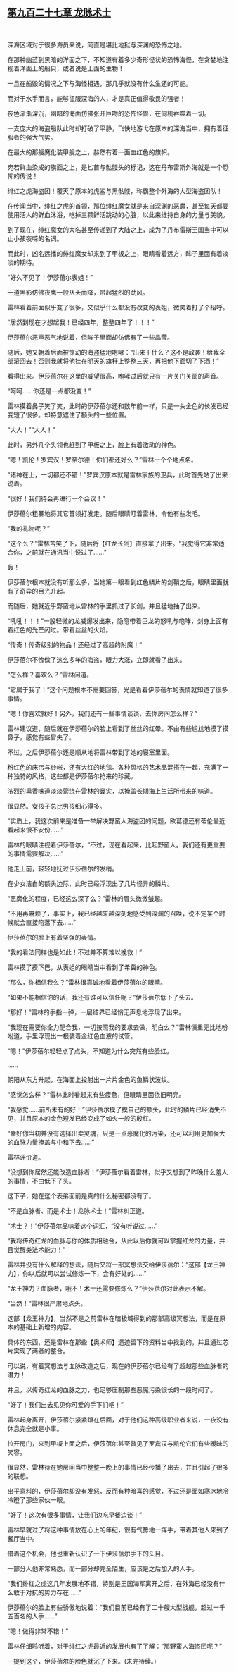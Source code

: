 ## [第九百二十七章 龙脉术士](https://www.xxbiquge.com/11_11222/9030145.html)
﻿

  深海区域对于很多海员来说，简直是堪比地狱与深渊的恐怖之地。

  在那种幽蓝到黑暗的洋面之下，不知道有着多少奇形怪状的恐怖海怪，在贪婪地注视着洋面上的船只，或者说是上面的生物！

  一旦在船毁的情况之下与海怪相遇，那几乎就没有什么生还的可能。

  而对于水手而言，能够征服深海的人，才是真正值得敬畏的强者！

  夜色渐渐深沉，幽暗的海面仿佛张开巨吻的恐怖怪兽，在伺机吞噬着一切。

  一支庞大的海盗船队此时却打破了平静，飞快地游弋在原本的深海当中，拥有着征服者的强大气势。

  在最大的那艘魔化装甲舰之上，赫然有着一面血红色的旗帜。

  宛若鲜血染成的旗面之上，是匕首与骷髅头的标记，这在丹布雷斯外海就是一个恐怖的传说！

  绯红之虎海盗团！覆灭了原本的虎鲨与黑骷髅，称霸整个外海的大型海盗团队！

  在传闻当中，绯红之虎的首领，那位绯红魔女就是来自深渊的恶魔，甚至每天都要使用活人的鲜血沐浴，吃掉三颗鲜活跳动的心脏，以此来维持自身的力量与美貌。

  到了现在，绯红魔女的大名甚至传递到了大陆之上，成为了丹布雷斯王国当中可以止小孩夜啼的名词。

  而此时，凶名远播的绯红魔女却来到了甲板之上，眼睛看着远方，眸子里面有着淡淡的期待。

  “好久不见了！伊莎蓓尔表姐！”

  一道黑影仿佛夜鹰一般从天而降，带起猛烈的劲风。

  雷林看着前面似乎变了很多，又似乎什么都没有改变的表姐，微笑着打了个招呼。

  “居然到现在才想起我！已经四年，整整四年了！！！”

  伊莎蓓尔恶声恶气地说着，但眸子里面却仿佛有了一些晶莹。

  随后，她又朝着后面被惊动的海盗猛地咆哮：“出来干什么？这不是敌袭！给我全部滚回去！否则我就将他挂在明天的旗杆上整整三天，再把他下面切了下酒！”

  看得出来。伊莎蓓尔在这里的威望很高，咆哮过后就只有一片关门关窗的声音。

  “呵呵……你还是一点都没变！”

  雷林摸着鼻子笑了笑，此时的伊莎蓓尔还和数年前一样，只是一头金色的长发已经变短了很多。却特意遮住了额头的一些位置。

  “大人！”“大人！”

  此时，另外几个头领也赶到了甲板之上，脸上有着激动的神色。

  “嗯！凯伦！罗宾汉！罗奈尔德！你们都还好么？”雷林一个个地点名。

  “诸神在上，一切都还不错！”罗宾汉原本就是雷林家族的卫兵，此时首先站了出来说着。

  “很好！我们待会再进行一个会议！”

  伊莎蓓尔粗暴地将其它首领打发走。随后眼睛盯着雷林，令他有些发毛。

  “我的礼物呢？”

  “这个么？”雷林苦笑了下，随后将【红龙长剑】直接拿了出来。“我觉得它非常适合你，之前就在通讯当中说过了……”

  轰！

  伊莎蓓尔根本就没有听那么多，当她第一眼看到红色鳞片的剑鞘之后，眼睛里面就有了奇异的目光升起。

  而随后，她就近乎野蛮地从雷林的手里抓过了长剑，并且猛地抽了出来。

  “吼吼！！！”一股轻微的龙威爆发出来，隐隐带着巨龙的怒吼与咆哮，剑身上面有着红色的光芒闪过。带着丝丝的火焰。

  “传奇！传奇级别的物品！还经过了高超的附魔！”

  伊莎蓓尔不愧做了这么多年的海盗，眼力大涨，立即就看了出来。

  “怎么样？喜欢么？”雷林问道。

  “它属于我了！”这个问题根本不需要回答，光是看着伊莎蓓尔的表情就知道了很多事情。

  “嗯！你喜欢就好！另外，我们还有一些事情谈谈，去你房间怎么样？”

  雷林建议道，随后就在伊莎蓓尔的脸上看到了丝丝的红晕。不由有些尴尬地摸了摸鼻子，感觉有些冒失了。

  不过，之后伊莎蓓尔还是顺从地将雷林带到了她的寝室里面。

  粉红色的床帘与纱帐，还有大红的地毯。各种风格的艺术品混搭在一起，充满了一种独特的风格，这些都是伊莎蓓尔抢来的珍藏。

  浓烈的熏香味道淡淡萦绕在雷林的鼻尖，以掩盖长期海上生活所带来的味道。

  很显然。女孩子总比男孩细心得多。

  “实质上，我这次前来是准备一举解决野蛮人海盗团的问题，欧葛德还有蒂伦最近看起来很不安份……”

  雷林的眼睛注视着伊莎蓓尔，“不过，现在看起来，比起野蛮人。我们还有更重要的事情需要解决……”

  他走上前，轻轻地抚过伊莎蓓尔的发梢。

  在少女洁白的额头边际，此时已经浮现出了几片怪异的鳞片。

  “恶魔化的程度，已经这么深了么？”雷林的眉头微微皱起。

  “不用再麻烦了，事实上，我已经越来越深刻地感受到深渊的召唤，说不定某个时候就会直接陷落下去……”

  伊莎蓓尔的脸上有着坚强的表情。

  “我的看法同样也是如此！不过并不算难以挽救！”

  雷林摸了摸下巴，从表姐的眼睛当中看到了希冀的神色。

  “那么，你相信我么？”雷林很真诚地看着伊莎蓓尔的眼睛。

  “如果不能相信你的话，我还有谁可以信任呢？”伊莎蓓尔低下了头去。

  “那好！”雷林的手指一弹，一层结界已经悄无声息地浮现了出来。

  “我现在需要你全力配合我，一切按照我的要求去做，明白么？”雷林慎重无比地吩咐道，手里浮现出一根装着金红色血液的试管。

  “嗯！”伊莎蓓尔轻轻点了点头，不知道为什么突然有些脸红。

  ……

  朝阳从东方升起，在海面上投射出一片片金色的鱼鳞状波纹。

  “感觉怎么样？”雷林此时看起来有些疲惫，但眼睛里面依旧明亮。

  “我感觉……前所未有的好！”伊莎蓓尔摸了摸自己的额头，此时的鳞片已经消失不见，并且原本的金色短发已经变成了如火一般的殷红。

  “幸好你当初并没有选择出卖灵魂，只是一点恶魔化的污染，还可以利用更加强大的血脉力量掩盖与中和下去……”

  雷林评价道。

  “没想到你居然还能改造血脉者！”伊莎蓓尔看着雷林，似乎又想到了昨晚什么羞人的事情，不由低下了头。

  这下子，她在这个表弟面前是真的什么秘密都没有了。

  “不是血脉者、而是术士！龙脉术士！”雷林纠正道。

  “术士？！”伊莎蓓尔品味着这个词汇，“没有听说过……”

  “我将传奇红龙的血脉与你的体质相融合，从此以后你就可以掌握红龙的力量，并且觉醒类法术能力！”

  雷林并没有什么解释的想法，随后又将一部冥想法交给伊莎蓓尔：“这部【龙王神力】，你以后就可以尝试修炼一下，会有好处的……”

  “龙王神力？血脉者，哦不！术士还需要修炼么？”伊莎蓓尔对此表示不解。

  “当然！”雷林很严肃地点头。

  这部【龙王神力】，当然不是之前雷林在暗极域得到的那部高级冥想法，而是在原本的基础上新增的内容。

  具体的东西，还是雷林在那些【奥术师】遗迹留下的资料当中找到的，并且通过芯片实现了两者的整合。

  可以说，有着冥想法与血脉改造之后，现在的伊莎蓓尔已经有了超越那些血脉者的潜力！

  并且，以传奇红龙的血脉之力，也足够压制那些恶魔污染很长的一段时间了。

  “好了！我们出去见见你可爱的手下们吧！”

  雷林起身离开，伊莎蓓尔紧紧跟在后面，对于他们这种高级职业者来说，一夜没有休息完全就是小事。

  拉开房门，来到甲板上面之后，伊莎蓓尔甚至瞥见了罗宾汉与凯伦它们有些暧昧的笑容。

  很显然，雷林待在她房间当中整整一晚上的事情已经传播了出去，并且引起了很多的联想。

  出乎意料的，伊莎蓓尔却没有发怒，反而有种暗喜的感觉，不过还是面如寒冰地冷冷瞪了那些家伙一眼。

  “好了！这次有很多事情，让我们边吃早餐边谈！”

  雷林早就过了将这种事情放在心上的年纪，很有气势地一挥手，带着其他人来到了餐厅当中。

  借着这个机会，他也重新认识了一下伊莎蓓尔手下的头目。

  一部分人他非常熟悉，而一部分却完全陌生，应该是之后加入的人手。

  “我们绯红之虎这几年发展地不错，特别是王国海军离开之后，在外海已经没有什么敢于对抗的势力存在……”

  伊莎蓓尔的脸上有些骄傲地说着：“我们目前已经有了二十艘大型战舰，超过一千五百名的人手……”

  “嗯！做得非常不错！”

  雷林仔细聆听着，对于绯红之虎最近的发展也有了了解：“那野蛮人海盗团呢？”

  一提到这个，伊莎蓓尔的脸色就沉了下来。(未完待续。)
